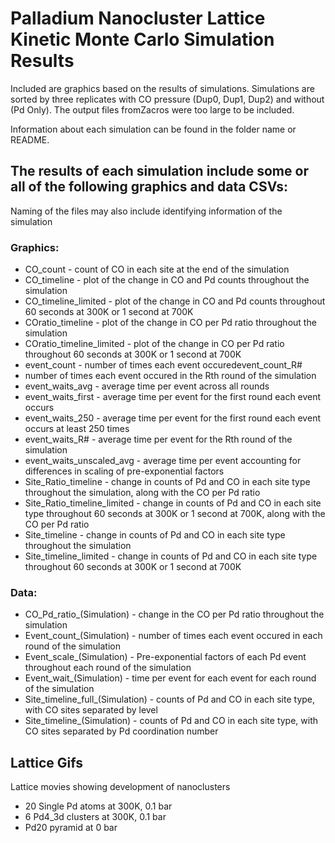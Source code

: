 # Palladium Nanocluster Lattice Kinetic Monte Carlo Simulation Results

Included are graphics based on the results of simulations.
Simulations are sorted by three replicates with CO pressure (Dup0, Dup1, Dup2) and without (Pd Only).
The output files fromZacros were too large to be included.

Information about each simulation can be found in the folder name or README.

## The results of each simulation include some or all of the following graphics and data CSVs:
Naming of the files may also include identifying information of the simulation
### Graphics:
- CO_count - count of CO in each site at the end of the simulation
- CO_timeline - plot of the change in CO and Pd counts throughout the simulation
- CO_timeline_limited - plot of the change in CO and Pd counts throughout 60 seconds at 300K or 1 second at 700K	
- COratio_timeline - plot of the change in CO per Pd ratio throughout the simulation
- COratio_timeline_limited - plot of the change in CO per Pd ratio throughout 60 seconds at 300K or 1 second at 700K
- event_count - number of times each event occuredevent_count_R#
- number of times each event occured in the Rth round of the simulation
- event_waits_avg - average time per event across all rounds
- event_waits_first - average time per event for the first round each event occurs
- event_waits_250 - average time per event for the first round each event occurs at least 250 times
- event_waits_R# - average time per event for the Rth round of the simulation
- event_waits_unscaled_avg - average time per event accounting for differences in scaling of pre-exponential factors
- Site_Ratio_timeline - change in counts of Pd and CO in each site type throughout the simulation, along with the CO per Pd ratio
- Site_Ratio_timeline_limited - change in counts of Pd and CO in each site type throughout 60 seconds at 300K or 1 second at 700K, along with the CO per Pd ratio
- Site_timeline - change in counts of Pd and CO in each site type throughout the simulation
- Site_timeline_limited - change in counts of Pd and CO in each site type throughout 60 seconds at 300K or 1 second at 700K
	
### Data:
- CO_Pd_ratio_(Simulation) - change in the CO per Pd ratio throughout the simulation
- Event_count_(Simulation) - number of times each event occured in each round of the simulation
- Event_scale_(Simulation) - Pre-exponential factors of each Pd event throughout each round of the simulation
- Event_wait_(Simulation) - time per event for each event for each round of the simulation
- Site_timeline_full_(Simulation) - counts of Pd and CO in each site type, with CO sites separated by level
- Site_timeline_(Simulation) - counts of Pd and CO in each site type, with CO sites separated by Pd coordination number

## Lattice Gifs
Lattice movies showing development of nanoclusters
- 20 Single Pd atoms at 300K, 0.1 bar
- 6 Pd4_3d clusters at 300K, 0.1 bar
- Pd20 pyramid at 0 bar
